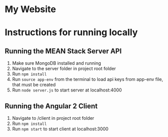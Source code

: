 # My Website

# Instructions for running locally

## Running the MEAN Stack Server API
  1. Make sure MongoDB installed and running
  2. Navigate to the server folder in project root folder
  3. Run `npm install`
  4. Run `source app-env` from the terminal to load api keys from app-env file, that must be created
  5. Run `node server.js` to start server at localhost:4000

## Running the Angular 2 Client
  1. Navigate to /client in project root folder
  2. Run `npm install` 
  3. Run `npm start` to start client at localhost:3000
